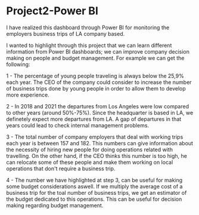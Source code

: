 # Project2-Power BI

I have realized this dashboard through Power BI for monitoring the employers business trips of LA company based.

I wanted to highlight through this project that we can learn different information from Power BI dashboards; we can improve company decision making on people and budget management. For example we can get the following:

1 - The percentage of young people traveling is always below the 25,9% each year. The CEO of the company could consider to increase the number of business trips done by young people in order to allow them to develop more experience.

2 - In 2018 and 2021 the departures from Los Angeles were low compared to other years (around 50%-75%). Since the headquarter is based in LA, we definetely expect more departures from LA. A gap of departures in that years could lead to check internal management problems.

3 - The total number of company employers that deal with working trips each year is between 157 and 182. This numbers can give information about the necessity of hiring new people for doing operations related with travelling. On the other hand, if the CEO thinks this number is too high, he can relocate some of these people and make them working on local operations that don't require a business trip.  

4 - The number we have highlighted at step 3, can be useful for making some budget considerations aswell. If we multiply the average cost of a business trip for the toal number of business trips, we get an estimator of the budget dedicated to this operations. This can be useful for decision making regarding budget management.

